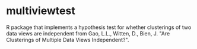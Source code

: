 # multiviewtest
R package that implements a hypothesis test for whether clusterings of two data views are independent from Gao, L.L., Witten, D., Bien, J. "Are Clusterings of Multiple Data Views Independent?".
